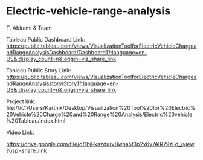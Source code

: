 # Electric-vehicle-range-analysis
T. Abirami &amp; Team

Tableau Public Dashboard Link:
https://public.tableau.com/views/VisualizationToolforElectricVehicleChargeandRangeAnalysisDashboard/Dashboard1?:language=en-US&:display_count=n&:origin=viz_share_link


Tableau Public Story Link:
https://public.tableau.com/views/VisualizationToolforElectricVehicleChargeandRangeAnalysisstory/Story1?:language=en-US&:display_count=n&:origin=viz_share_link


Project link:
file:///C:/Users/Karthik/Desktop/Visualization%20Tool%20for%20Electric%20Vehicle%20Charge%20and%20Range%20Analysis/Electric%20vehicle%20Tableau/index.html


Video Link:

https://drive.google.com/file/d/1bjPkazdurvBwha5t3p2x6v7AIR79zFd_/view?usp=share_link

